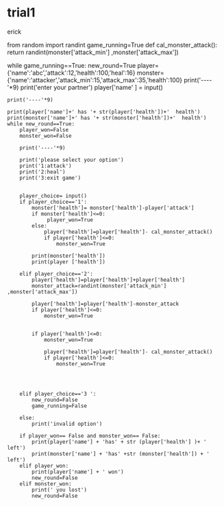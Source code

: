 # trial1
erick

from random import randint
game_running=True
def cal_monster_attack():
    return randint(monster['attack_min'] ,monster['attack_max'])


while game_running==True:
    new_round=True
    player={'name':'abc','attack':12,'health':100,'heal':16}
    monster={'name':'attacker','attack_min':15,'attack_max':35,'health':100}
    print('----'*9)
    print('enter your partner')
    player['name' ] = input()

    print('----'*9)

    print(player['name']+' has '+ str(player['health'])+'  health')
    print(monster['name']+' has '+ str(monster['health'])+'  health')
    while new_round==True:
        player_won=False 
        monster_won=False 

        print('----'*9) 

        print('please select your option')
        print('1:attack')
        print('2:heal')
        print('3:exit game')
        
  
        player_choice= input()
        if player_choice=='1':
            monster['health']= monster['health']-player['attack']
            if monster['health']<=0:
                 player_won=True  
            else:
                player['health']=player['health']- cal_monster_attack()
                if player['health']<=0:
                    monster_won=True
                    
            print(monster['health'])
            print(player ['health'])

        elif player_choice=='2':
            player['health']=player['health']+player['health']
            monster_attack=randint(monster['attack_min'] ,monster['attack_max'])

            player['health']=player['health']-monster_attack
            if player['health']<=0:
                monster_won=True
                    
            
            if player['health']<=0:
                monster_won=True

                player['health']=player['health']- cal_monster_attack()
                if player['health']<=0:
                    monster_won=True
                     
                    


        elif player_choice=='3 ':
            new_round=False
            game_running=False
            
        else:
            print('invalid option')

        if player_won== False and monster_won== False:
            print(player['name'] + 'has' + str (player['health'] )+ ' left')
            print(monster['name'] + 'has' +str (monster['health']) + ' left')
        elif player_won:
            print(player['name'] + ' won')
            new_round=False
        elif monster_won:
            print(' you lost') 
            new_round=False

     
